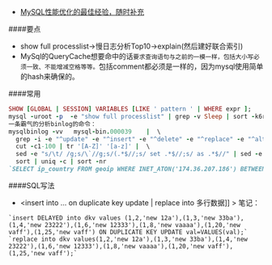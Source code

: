 - [MySQL性能优化的最佳经验，随时补充](http://www.jianshu.com/p/5dd73a35d70f)

####要点
- show full processlist->慢日志分析Top10->explain(然后建好联合索引)
- MySql的QueryCache想要命中的话`要求查询语句与之前的一模一样，包括大小写必须一致、不能增减空格等等。`包括comment都必须是一样的，因为mysql使用简单的hash来确保的。

####常用
```ruby
SHOW [GLOBAL | SESSION] VARIABLES [LIKE ' pattern ' | WHERE expr ]; 
mysql -uroot -p  -e "show full processlist" | grep -v Sleep | sort -k6rn >sort.tmp #如果发现IOWait很高，请查看临时表的生成情况，特别是disk tmp table:
一条霸气的分析binlog的命令：
mysqlbinlog -vv   mysql-bin.000039    |  \
  grep -i -e "^update" -e "^insert" -e "^delete" -e "^replace" -e "^alter"  | \
  cut -c1-100 | tr '[A-Z]' '[a-z]' |  \
  sed -e "s/\t/ /g;s/\`//g;s/(.*$//;s/ set .*$//;s/ as .*$//" | sed -e "s/ where .*$//" |  \
  sort | uniq -c | sort -nr
`SELECT ip_country FROM geoip WHERE INET_ATON('174.36.207.186') BETWEEN begin_ip_num AND end_ip_num LIMIT 1;` #INET_ATON() and INET_NTOA()
```

####SQL写法
- <insert into … on duplicate key update | replace into 多行数据]] > 笔记：
```
`insert DELAYED into dkv values (1,2,'new 12a'),(1,3,'new 33ba'),(1,4,'new 23222'),(1,6,'new 12333'),(1,8,'new vaaaa'),(1,20,'new vaff'),(1,25,'new vaff') ON DUPLICATE KEY UPDATE val=VALUES(val);`
`replace into dkv values(1,2,'new 12a'),(1,3,'new 33ba'),(1,4,'new 23222'),(1,6,'new 12333'),(1,8,'new vaaaa'),(1,20,'new vaff'),(1,25,'new vaff');`
```